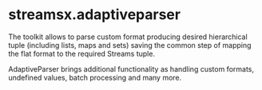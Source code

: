 streamsx.adaptiveparser
=======================
The toolkit allows to parse custom format producing desired hierarchical tuple (including lists, maps and sets) saving the common step of mapping the flat format to the required Streams tuple.

AdaptiveParser brings additional functionality as handling custom formats, undefined values, batch processing and many more.
